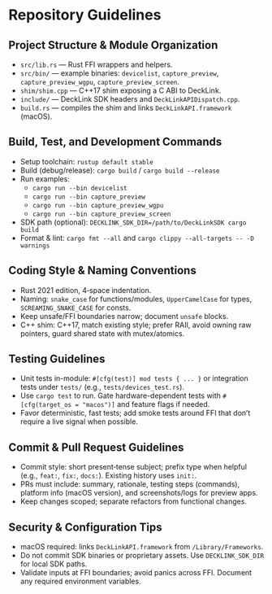 # Repository Guidelines

## Project Structure & Module Organization
- `src/lib.rs` — Rust FFI wrappers and helpers.
- `src/bin/` — example binaries: `devicelist`, `capture_preview`, `capture_preview_wgpu`, `capture_preview_screen`.
- `shim/shim.cpp` — C++17 shim exposing a C ABI to DeckLink.
- `include/` — DeckLink SDK headers and `DeckLinkAPIDispatch.cpp`.
- `build.rs` — compiles the shim and links `DeckLinkAPI.framework` (macOS).

## Build, Test, and Development Commands
- Setup toolchain: `rustup default stable`
- Build (debug/release): `cargo build` / `cargo build --release`
- Run examples:
  - `cargo run --bin devicelist`
  - `cargo run --bin capture_preview`
  - `cargo run --bin capture_preview_wgpu`
  - `cargo run --bin capture_preview_screen`
- SDK path (optional): `DECKLINK_SDK_DIR=/path/to/DeckLinkSDK cargo build`
- Format & lint: `cargo fmt --all` and `cargo clippy --all-targets -- -D warnings`

## Coding Style & Naming Conventions
- Rust 2021 edition, 4‑space indentation.
- Naming: `snake_case` for functions/modules, `UpperCamelCase` for types, `SCREAMING_SNAKE_CASE` for consts.
- Keep unsafe/FFI boundaries narrow; document `unsafe` blocks.
- C++ shim: C++17, match existing style; prefer RAII, avoid owning raw pointers, guard shared state with mutex/atomics.

## Testing Guidelines
- Unit tests in-module: `#[cfg(test)] mod tests { ... }` or integration tests under `tests/` (e.g., `tests/devices_test.rs`).
- Use `cargo test` to run. Gate hardware-dependent tests with `#[cfg(target_os = "macos")]` and feature flags if needed.
- Favor deterministic, fast tests; add smoke tests around FFI that don’t require a live signal when possible.

## Commit & Pull Request Guidelines
- Commit style: short present‑tense subject; prefix type when helpful (e.g., `feat:`, `fix:`, `docs:`). Existing history uses `init:`.
- PRs must include: summary, rationale, testing steps (commands), platform info (macOS version), and screenshots/logs for preview apps.
- Keep changes scoped; separate refactors from functional changes.

## Security & Configuration Tips
- macOS required: links `DeckLinkAPI.framework` from `/Library/Frameworks`.
- Do not commit SDK binaries or proprietary assets. Use `DECKLINK_SDK_DIR` for local SDK paths.
- Validate inputs at FFI boundaries; avoid panics across FFI. Document any required environment variables.
